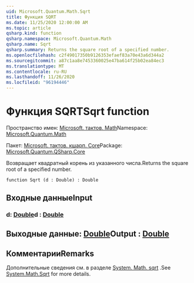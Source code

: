 ```yaml
---
uid: Microsoft.Quantum.Math.Sqrt
title: Функция SQRT
ms.date: 11/25/2020 12:00:00 AM
ms.topic: article
qsharp.kind: function
qsharp.namespace: Microsoft.Quantum.Math
qsharp.name: Sqrt
qsharp.summary: Returns the square root of a specified number.
ms.openlocfilehash: c2f49017350b9126353efaef83a70e43a6d344a2
ms.sourcegitcommit: a87c1aa8e7453360025e47ba614f25b02ea84ec3
ms.translationtype: MT
ms.contentlocale: ru-RU
ms.lasthandoff: 11/26/2020
ms.locfileid: "96194446"
---
```

# <a name="sqrt-function"></a><span data-ttu-id="285ee-102">Функция SQRT</span><span class="sxs-lookup"><span data-stu-id="285ee-102">Sqrt function</span></span>

<span data-ttu-id="285ee-103">Пространство имен: [Microsoft. тактов. Math](xref:Microsoft.Quantum.Math)</span><span class="sxs-lookup"><span data-stu-id="285ee-103">Namespace: [Microsoft.Quantum.Math](xref:Microsoft.Quantum.Math)</span></span>

<span data-ttu-id="285ee-104">Пакет: [Microsoft. тактов. кшарп. Core](https://nuget.org/packages/Microsoft.Quantum.QSharp.Core)</span><span class="sxs-lookup"><span data-stu-id="285ee-104">Package: [Microsoft.Quantum.QSharp.Core](https://nuget.org/packages/Microsoft.Quantum.QSharp.Core)</span></span>


<span data-ttu-id="285ee-105">Возвращает квадратный корень из указанного числа.</span><span class="sxs-lookup"><span data-stu-id="285ee-105">Returns the square root of a specified number.</span></span>

```qsharp
function Sqrt (d : Double) : Double
```


## <a name="input"></a><span data-ttu-id="285ee-106">Входные данные</span><span class="sxs-lookup"><span data-stu-id="285ee-106">Input</span></span>

### <a name="d--double"></a><span data-ttu-id="285ee-107">d: [Double](xref:microsoft.quantum.lang-ref.double)</span><span class="sxs-lookup"><span data-stu-id="285ee-107">d : [Double](xref:microsoft.quantum.lang-ref.double)</span></span>





## <a name="output--double"></a><span data-ttu-id="285ee-108">Выходные данные: [Double](xref:microsoft.quantum.lang-ref.double)</span><span class="sxs-lookup"><span data-stu-id="285ee-108">Output : [Double](xref:microsoft.quantum.lang-ref.double)</span></span>



## <a name="remarks"></a><span data-ttu-id="285ee-109">Комментарии</span><span class="sxs-lookup"><span data-stu-id="285ee-109">Remarks</span></span>

<span data-ttu-id="285ee-110">Дополнительные сведения см. в разделе [System. Math. sqrt](https://docs.microsoft.com/dotnet/api/system.math.sqrt) .</span><span class="sxs-lookup"><span data-stu-id="285ee-110">See [System.Math.Sqrt](https://docs.microsoft.com/dotnet/api/system.math.sqrt) for more details.</span></span>